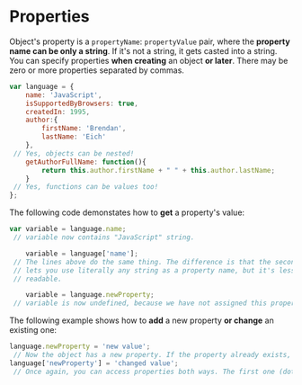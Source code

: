 # Properties
Object's property is a `propertyName`: `propertyValue` pair, where the **property name can be only a string**. If it's not a string, it gets casted into a string. You can specify properties **when creating** an object **or later**. There may be zero or more properties separated by commas.

```js
var language = {
    name: 'JavaScript',
    isSupportedByBrowsers: true,
    createdIn: 1995,
    author:{
        firstName: 'Brendan',
        lastName: 'Eich'
    },
 // Yes, objects can be nested!
    getAuthorFullName: function(){
        return this.author.firstName + " " + this.author.lastName;    
    }
 // Yes, functions can be values too!
};

```
The following code demonstates how to **get** a property's value:

```js
var variable = language.name;
 // variable now contains "JavaScript" string.

    variable = language['name'];
 // The lines above do the same thing. The difference is that the second one 
 // lets you use literally any string as a property name, but it's less 
 // readable. 

    variable = language.newProperty; 
 // variable is now undefined, because we have not assigned this property yet.
```
The following example shows how to **add** a new property **or change** an existing one:

```js
language.newProperty = 'new value';
 // Now the object has a new property. If the property already exists, its value will be replaced.
language['newProperty'] = 'changed value';
 // Once again, you can access properties both ways. The first one (dot notation) is recomended.
```
